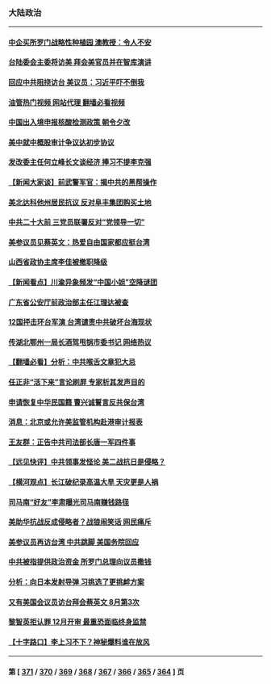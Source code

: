 ### 大陆政治
---
#### [中企买所罗门战略性种植园 澳教授：令人不安](../../pages/ncid277/n13810943.md?08270445) 
#### [台陆委会主委将访美 拜会美官员并在智库演讲](../../pages/ncid277/n13810778.md?08270445) 
#### [回应中共阻挠访台 美议员：习近平吓不倒我](../../pages/ncid277/n13810941.md?08270445) 
#### [油管热门视频 网站代理 翻墙必看视频](http://209.222.30.114:81/youtube.html?08270445)
#### [中国出入境申报核酸检测政策 朝令夕改](../../pages/ncid277/n13810913.md?08270445) 
#### [美中就中概股审计争议达初步协议](../../pages/ncid277/n13810874.md?08270445) 
#### [发改委主任何立峰长文谈经济 捧习不提李克强](../../pages/ncid277/n13810803.md?08270445) 
#### [【新闻大家谈】前武警军官：揭中共的黑帮操作](../../pages/ncid277/n13810780.md?08270445) 
#### [美北达科他州居民抗议 反对阜丰集团购买土地](../../pages/ncid277/n13810771.md?08270445) 
#### [中共二十大前 三党员联署反对“党领导一切”](../../pages/ncid277/n13810399.md?08270445) 
#### [美参议员见蔡英文：热爱自由国家都应挺台湾](../../pages/ncid277/n13810597.md?08270445) 
#### [山西省政协主席李佳被撤职降级](../../pages/ncid277/n13810639.md?08270445) 
#### [【新闻看点】川渝异象频发“中国小姐”空降谜团](../../pages/ncid277/n13810278.md?08270445) 
#### [广东省公安厅前政治部主任江理达被查](../../pages/ncid277/n13810517.md?08270445) 
#### [12国抨击环台军演 台湾谴责中共破坏台海现状](../../pages/ncid277/n13810397.md?08270445) 
#### [传湖北鄂州一局长酒驾甩锅市委书记 网络热议](../../pages/ncid277/n13810409.md?08270445) 
#### [【翻墙必看】分析：中共喉舌文章犯大忌](../../pages/ncid277/n13810445.md?08270445) 
#### [任正非“活下来”言论刷屏 专家析其发声目的](../../pages/ncid277/n13810403.md?08270445) 
#### [申请恢复中华民国籍 曹兴诚誓言反共保台湾](../../pages/ncid277/n13810344.md?08270445) 
#### [消息：北京或允许美监管机构赴港审计报表](../../pages/ncid277/n13810238.md?08270445) 
#### [王友群：正告中共司法部长唐一军四件事](../../pages/ncid277/n13810266.md?08270445) 
#### [【远见快评】中共领事发怪论 美二战抗日是侵略？](../../pages/ncid277/n13810307.md?08270445) 
#### [【横河观点】长江破纪录高温大旱 天灾更是人祸](../../pages/ncid277/n13810280.md?08270445) 
#### [司马南“好友”李肃曝光司马南赚钱路径](../../pages/ncid277/n13810232.md?08270445) 
#### [美助华抗战反成侵略者？战狼闹笑话 网民痛斥](../../pages/ncid277/n13810107.md?08270445) 
#### [美参议员再访台湾 中共跳脚 美国务院回应](../../pages/ncid277/n13810196.md?08270445) 
#### [中共被指提供政治资金 所罗门总理向议员撒钱](../../pages/ncid277/n13810139.md?08270445) 
#### [分析：向日本发射导弹 习挑选了更挑衅方案](../../pages/ncid277/n13809384.md?08270445) 
#### [又有美国会议员访台拜会蔡英文 8月第3次](../../pages/ncid277/n13810061.md?08270445) 
#### [黎智英拒认罪 12月开审 最重恐面临终身监禁](../../pages/ncid277/n13810175.md?08270445) 
#### [【十字路口】李上习不下？神秘爆料谁在放风](../../pages/ncid277/n13809946.md?08270445) 

---
#### 第 [ [371](./371.md?08270445) / [370](./370.md?08270445) / [369](./369.md?08270445) / [368](./368.md?08270445) / [367](./367.md?08270445) / [366](./366.md?08270445) / [365](./365.md?08270445) / [364](./364.md?08270445) ] 页

